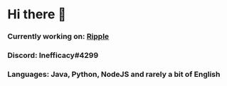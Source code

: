 # Hi there 👋

### Currently working on: [Ripple](https://github.com/RippleMC)
### Discord: Inefficacy#4299
### Languages: Java, Python, NodeJS and rarely a bit of English
